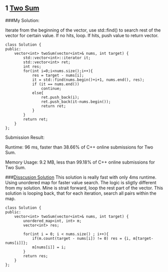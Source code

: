 ## 1 [Two Sum](https://leetcode.com/problems/two-sum/)

###My Solution:

Iterate from the beginning of the vector, use std::find() to search rest of the vector for certain value. If no hits, loop. If hits, push value to return vector.

```
class Solution {
public:
    vector<int> twoSum(vector<int>& nums, int target) {
        std::vector<int>::iterator it;
        std::vector<int> ret;
        int res;
        for(int i=0;i<nums.size();i++){
            res = target - nums[i];
            it = std::find(nums.begin()+i+1, nums.end(), res);
            if (it == nums.end()) 
                continue; 
            else{
                ret.push_back(i);
                ret.push_back(it-nums.begin());
                return ret;
            }
        }
        return ret;
    }
};
```
Submission Result:

Runtime: 
96 ms, faster than 38.66% of C++ online submissions for Two Sum.

Memory Usage: 9.2 MB, less than 99.18% of C++ online submissions for Two Sum.

###[Disscusion Solution](https://leetcode.com/problems/two-sum/discuss/427020/4ms-C%2B%2B-beats-99.7)
This solution is really fast with only 4ms runtime. Using unordered map for faster value search.
The logic is sligtly different from my solution.
Mine is strait forward, loop the rest part of the vector. 
This solution is looping back, that for each iteration, search all pairs within the map.

```
class Solution {
public:
    vector<int> twoSum(vector<int>& nums, int target) {
        unordered_map<int, int> m;
        vector<int> res;
        
        for(int i = 0; i < nums.size() ; i++){
            if(m.count(target - nums[i]) != 0) res = {i, m[target-nums[i]]};
            m[nums[i]] = i;                                             
        }
        return res;
    }
};
```